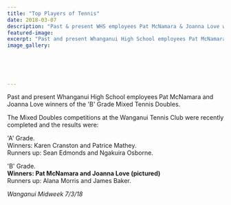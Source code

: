 ```yaml
---
title: "Top Players of Tennis"
date: 2018-03-07
description: "Past & present WHS employees Pat McNamara & Joanna Love winners of..."
featured-image: 
excerpt: "Past and present Whanganui High School employees Pat McNamara and Joanna Love winners of the 'B' Grade Mixed Tennis Doubles."
image_gallery:
    
    
    
    
    
---
```


<p>Past and present Whanganui High School employees<strong>&nbsp;</strong>Pat McNamara and Joanna Love winners of the 'B' Grade Mixed Tennis Doubles.</p>
<p>The Mixed Doubles competitions at the Wanganui Tennis Club were recently completed and the results were:</p>
<p>'A' Grade.&nbsp; <br />Winners: Karen Cranston and Patrice Mathey. <br />Runners up: Sean Edmonds and Ngakuira Osborne.</p>
<p>'B' Grade.<br /><strong>Winners: Pat McNamara and Joanna Love (pictured)</strong><br />Runners up: Alana Morris and James Baker.</p>
<p><em>Wanganui Midweek 7/3/18</em></p>


